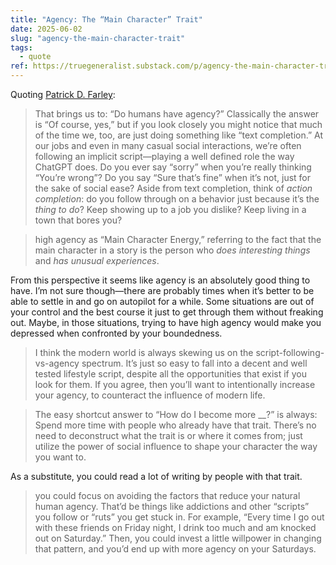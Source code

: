 ```yaml
---
title: "Agency: The “Main Character” Trait"
date: 2025-06-02
slug: "agency-the-main-character-trait"
tags:
  - quote
ref: https://truegeneralist.substack.com/p/agency-the-main-character-trait
---
```


Quoting [Patrick D. Farley](https://truegeneralist.substack.com/p/agency-the-main-character-trait):

> That brings us to: “Do humans have agency?” Classically the answer is “Of course, yes,” but if you look closely you might notice that much of the time we, too, are just doing something like “text completion.” At our jobs and even in many casual social interactions, we’re often following an implicit script—playing a well defined role the way ChatGPT does. Do you ever say “sorry” when you’re really thinking “You’re wrong”? Do you say “Sure that’s fine” when it’s not, just for the sake of social ease? Aside from text completion, think of *action completion*: do you follow through on a behavior just because it’s the *thing to do*? Keep showing up to a job you dislike? Keep living in a town that bores you?

> high agency as “Main Character Energy,” referring to the fact that the main character in a story is the person who *does interesting things* and *has unusual experiences*.

From this perspective it seems like agency is an absolutely good thing to have. I’m not sure though—there are probably times when it’s better to be able to settle in and go on autopilot for a while. Some situations are out of your control and the best course it just to get through them without freaking out. Maybe, in those situations, trying to have high agency would make you depressed when confronted by your boundedness.

> I think the modern world is always skewing us on the script-following-vs-agency spectrum. It’s just so easy to fall into a decent and well tested lifestyle script, despite all the opportunities that exist if you look for them. If you agree, then you’ll want to intentionally increase your agency, to counteract the influence of modern life.

> The easy shortcut answer to “How do I become more __?” is always: Spend more time with people who already have that trait. There’s no need to deconstruct what the trait is or where it comes from; just utilize the power of social influence to shape your character the way you want to.

As a substitute, you could read a lot of writing by people with that trait.

> you could focus on avoiding the factors that reduce your natural human agency. That’d be things like addictions and other “scripts” you follow or “ruts” you get stuck in. For example, “Every time I go out with these friends on Friday night, I drink too much and am knocked out on Saturday.” Then, you could invest a little willpower in changing that pattern, and you’d end up with more agency on your Saturdays.
